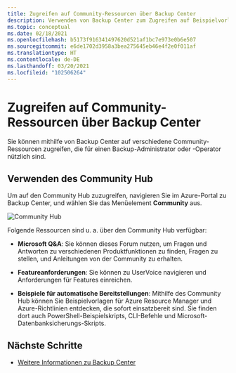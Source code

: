 ```yaml
---
title: Zugreifen auf Community-Ressourcen über Backup Center
description: Verwenden von Backup Center zum Zugreifen auf Beispielvorlagen, Skripts und Featureanforderungen
ms.topic: conceptual
ms.date: 02/18/2021
ms.openlocfilehash: b5173f916341497620d521af1bc7e973e0b6e507
ms.sourcegitcommit: e6de1702d3958a3bea275645eb46e4f2e0f011af
ms.translationtype: HT
ms.contentlocale: de-DE
ms.lasthandoff: 03/20/2021
ms.locfileid: "102506264"
---
```

# <a name="access-community-resources-using-backup-center"></a>Zugreifen auf Community-Ressourcen über Backup Center

Sie können mithilfe von Backup Center auf verschiedene Community-Ressourcen zugreifen, die für einen Backup-Administrator oder -Operator nützlich sind.

## <a name="using-community-hub"></a>Verwenden des Community Hub

Um auf den Community Hub zuzugreifen, navigieren Sie im Azure-Portal zu Backup Center, und wählen Sie das Menüelement **Community** aus.

![Community Hub](./media/backup-center-community/backup-center-community-hub.png)

Folgende Ressourcen sind u. a. über den Community Hub verfügbar:

- **Microsoft Q&A**: Sie können dieses Forum nutzen, um Fragen und Antworten zu verschiedenen Produktfunktionen zu finden, Fragen zu stellen, und Anleitungen von der Community zu erhalten.

- **Featureanforderungen**: Sie können zu UserVoice navigieren und Anforderungen für Features einreichen.

- **Beispiele für automatische Bereitstellungen**: Mithilfe des Community Hub können Sie Beispielvorlagen für Azure Resource Manager und Azure-Richtlinien entdecken, die sofort einsatzbereit sind. Sie finden dort auch PowerShell-Beispielskripts, CLI-Befehle und Microsoft-Datenbanksicherungs-Skripts.

## <a name="next-steps"></a>Nächste Schritte

- [Weitere Informationen zu Backup Center](backup-center-overview.md)
